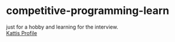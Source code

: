 # competitive-programming-learn

just for a hobby and learning for the interview.\
[Kattis Profile](https://open.kattis.com/users/fabian-habil)
